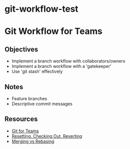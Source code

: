 # git-workflow-test

# Git Workflow for Teams

## Objectives

- Implement a branch workflow with collaborators/owners
- Implement a branch workflow with a 'gatekeeper'
- Use 'git stash' effectively

## Notes

- Feature branches
- Descriptive commit messages

## Resources

- [Git for Teams](http://gitforteams.com/)
- [Resetting, Checking Out, Reverting](https://www.atlassian.com/git/tutorials/resetting-checking-out-and-reverting)
- [Merging vs Rebasing](https://www.atlassian.com/git/tutorials/merging-vs-rebasing)
